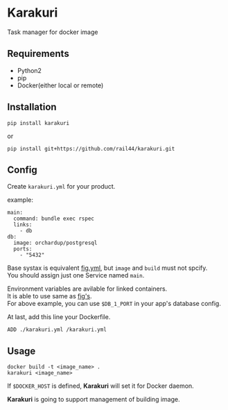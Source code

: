 # Karakuri

Task manager for docker image

## Requirements

* Python2
* pip
* Docker(either local or remote)

## Installation

    pip install karakuri

or

    pip install git+https://github.com/rail44/karakuri.git

## Config

Create `karakuri.yml` for your product.

example:

    main:
      command: bundle exec rspec
      links:
        - db
    db:
      image: orchardup/postgresql
      ports:
        - "5432"

Base systax is equivalent [fig.yml](http://orchardup.github.io/fig/yml.html), but `image` and `build` must not spcify.  
You should assign just one Service named `main`.

Environment variables are avilable for linked containers.  
It is able to use same as [fig's](http://orchardup.github.io/fig/env.html).  
For above example, you can use `$DB_1_PORT` in your app's database config.

At last, add this line your Dockerfile.

    ADD ./karakuri.yml /karakuri.yml

## Usage

    docker build -t <image_name> .
    karakuri <image_name>

If `$DOCKER_HOST` is defined, **Karakuri** will set it for Docker daemon.

**Karakuri** is going to support management of building image.
